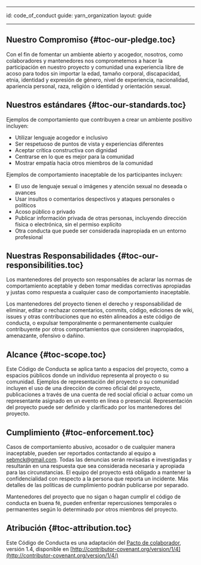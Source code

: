 * * *

id: code_of_conduct guide: yarn_organization layout: guide

* * *

## Nuestro Compromiso [](#toc-our-pledge){#toc-our-pledge.toc}

Con el fin de fomentar un ambiente abierto y acogedor, nosotros, como colaboradores y mantenedores nos comprometemos a hacer la participación en nuestro proyecto y comunidad una experiencia libre de acoso para todos sin importar la edad, tamaño corporal, discapacidad, etnia, identidad y expresión de género, nivel de experiencia, nacionalidad, apariencia personal, raza, religión o identidad y orientación sexual.

## Nuestros estándares [](#toc-our-standards){#toc-our-standards.toc}

Ejemplos de comportamiento que contribuyen a crear un ambiente positivo incluyen:

* Utilizar lenguaje acogedor e inclusivo
* Ser respetuoso de puntos de vista y experiencias diferentes
* Aceptar crítica constructiva con dignidad
* Centrarse en lo que es mejor para la comunidad
* Mostrar empatía hacia otros miembros de la comunidad

Ejemplos de comportamiento inaceptable de los participantes incluyen:

* El uso de lenguaje sexual o imágenes y atención sexual no deseada o avances
* Usar insultos o comentarios despectivos y ataques personales o políticos
* Acoso público o privado
* Publicar información privada de otras personas, incluyendo dirección física o electrónica, sin el permiso explícito
* Otra conducta que puede ser considerada inapropiada en un entorno profesional

## Nuestras Responsabilidades [](#toc-our-responsibilities){#toc-our-responsibilities.toc}

Los mantenedores del proyecto son responsables de aclarar las normas de comportamiento aceptable y deben tomar medidas correctivas apropiadas y justas como respuesta a cualquier caso de comportamiento inaceptable.

Los mantenedores del proyecto tienen el derecho y responsabilidad de eliminar, editar o rechazar comentarios, commits, código, ediciones de wiki, issues y otras contribuciones que no estén alineados a este código de conducta, o expulsar temporalmente o permanentemente cualquier contribuyente por otros comportamientos que consideren inapropiados, amenazante, ofensivo o dañino.

## Alcance [](#toc-scope){#toc-scope.toc}

Este Código de Conducta se aplica tanto a espacios del proyecto, como a espacios públicos donde un individuo representa al proyecto o su comunidad. Ejemplos de representación del proyecto o su comunidad incluyen el uso de una dirección de correo oficial del proyecto, publicaciones a través de una cuenta de red social oficial o actuar como un representante asignado en un evento en línea o presencial. Representación del proyecto puede ser definido y clarificado por los mantenedores del proyecto.

## Cumplimiento [](#toc-enforcement){#toc-enforcement.toc}

Casos de comportamiento abusivo, acosador o de cualquier manera inaceptable, pueden ser reportados contactando al equipo a sebmck@gmail.com. Todas las denuncias serán revisadas e investigadas y resultarán en una respuesta que sea considerada necesaria y apropiada para las circunstancias. El equipo del proyecto está obligado a mantener la confidencialidad con respecto a la persona que reporta un incidente. Más detalles de las políticas de cumplimiento podrán publicarse por separado.

Mantenedores del proyecto que no sigan o hagan cumplir el código de conducta en buena fé, pueden enfrentar repercusiones temporales o permanentes según lo determinado por otros miembros del proyecto.

## Atribución [](#toc-attribution){#toc-attribution.toc}

Este Código de Conducta es una adaptación del [Pacto de colaborador](http://contributor-covenant.org), versión 1.4, disponible en [http://contributor-covenant.org/version/1/4](http://contributor-covenant.org/version/1/4/)